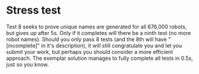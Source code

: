 # Stress test

Test 8 seeks to prove unique names are generated for all 676,000 robots, but gives up after 5s.
Only if it completes will there be a ninth test (no more robot names). Should you only pass 8 
tests (and the 8th will have "[incomplete]" in it's description), it will still congratulate
you and let you submit your work, but perhaps you should consider a more efficient approach.
The exemplar solution manages to fully complete all tests in 0.5s, just so you know.

